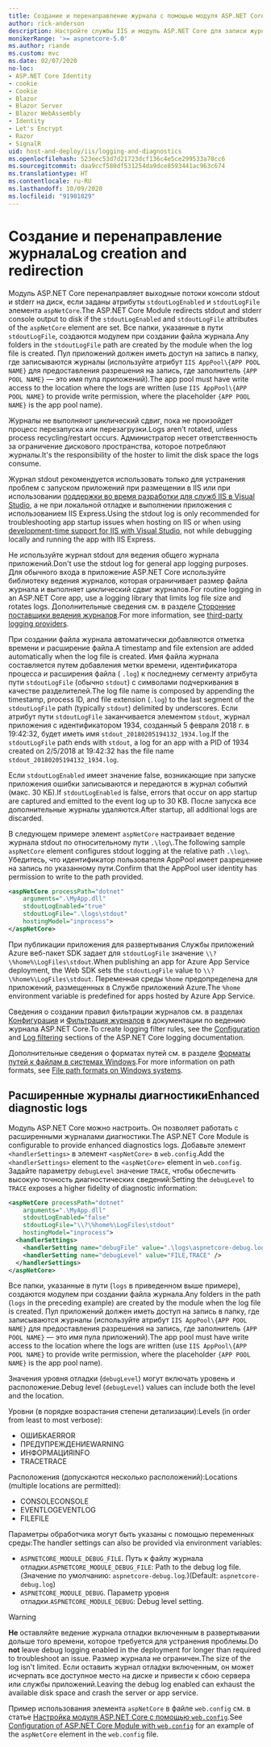 ```yaml
---
title: Создание и перенаправление журнала с помощью модуля ASP.NET Core
author: rick-anderson
description: Настройте службы IIS и модуль ASP.NET Core для записи журналов и диагностических данных.
monikerRange: '>= aspnetcore-5.0'
ms.author: riande
ms.custom: mvc
ms.date: 02/07/2020
no-loc:
- ASP.NET Core Identity
- cookie
- Cookie
- Blazor
- Blazor Server
- Blazor WebAssembly
- Identity
- Let's Encrypt
- Razor
- SignalR
uid: host-and-deploy/iis/logging-and-diagnostics
ms.openlocfilehash: 523eec53d7d21723dcf136c4e5ce299533a78cc6
ms.sourcegitcommit: daa9ccf580df531254da9dce8593441ac963c674
ms.translationtype: HT
ms.contentlocale: ru-RU
ms.lasthandoff: 10/09/2020
ms.locfileid: "91901029"
---
```

# <a name="log-creation-and-redirection"></a><span data-ttu-id="1e830-103">Создание и перенаправление журнала</span><span class="sxs-lookup"><span data-stu-id="1e830-103">Log creation and redirection</span></span>

<span data-ttu-id="1e830-104">Модуль ASP.NET Core перенаправляет выходные потоки консоли stdout и stderr на диск, если заданы атрибуты `stdoutLogEnabled` и `stdoutLogFile` элемента `aspNetCore`.</span><span class="sxs-lookup"><span data-stu-id="1e830-104">The ASP.NET Core Module redirects stdout and stderr console output to disk if the `stdoutLogEnabled` and `stdoutLogFile` attributes of the `aspNetCore` element are set.</span></span> <span data-ttu-id="1e830-105">Все папки, указанные в пути `stdoutLogFile`, создаются модулем при создании файла журнала.</span><span class="sxs-lookup"><span data-stu-id="1e830-105">Any folders in the `stdoutLogFile` path are created by the module when the log file is created.</span></span> <span data-ttu-id="1e830-106">Пул приложений должен иметь доступ на запись в папку, где записываются журналы (используйте атрибут `IIS AppPool\{APP POOL NAME}` для предоставления разрешения на запись, где заполнитель `{APP POOL NAME}` — это имя пула приложений).</span><span class="sxs-lookup"><span data-stu-id="1e830-106">The app pool must have write access to the location where the logs are written (use `IIS AppPool\{APP POOL NAME}` to provide write permission, where the placeholder `{APP POOL NAME}` is the app pool name).</span></span>

<span data-ttu-id="1e830-107">Журналы не выполняют циклический сдвиг, пока не произойдет процесс перезапуска или перезагрузки.</span><span class="sxs-lookup"><span data-stu-id="1e830-107">Logs aren't rotated, unless process recycling/restart occurs.</span></span> <span data-ttu-id="1e830-108">Администратор несет ответственность за ограничение дискового пространства, которое потребляют журналы.</span><span class="sxs-lookup"><span data-stu-id="1e830-108">It's the responsibility of the hoster to limit the disk space the logs consume.</span></span>

<span data-ttu-id="1e830-109">Журнал stdout рекомендуется использовать только для устранения проблем с запуском приложений при размещении в IIS или при использовании [поддержки во время разработки для служб IIS в Visual Studio](xref:host-and-deploy/iis/development-time-iis-support), а не при локальной отладке и выполнении приложения с использованием IIS Express.</span><span class="sxs-lookup"><span data-stu-id="1e830-109">Using the stdout log is only recommended for troubleshooting app startup issues when hosting on IIS or when using [development-time support for IIS with Visual Studio](xref:host-and-deploy/iis/development-time-iis-support), not while debugging locally and running the app with IIS Express.</span></span>

<span data-ttu-id="1e830-110">Не используйте журнал stdout для ведения общего журнала приложений.</span><span class="sxs-lookup"><span data-stu-id="1e830-110">Don't use the stdout log for general app logging purposes.</span></span> <span data-ttu-id="1e830-111">Для обычного входа в приложение ASP.NET Core используйте библиотеку ведения журналов, которая ограничивает размер файла журнала и выполняет циклический сдвиг журналов.</span><span class="sxs-lookup"><span data-stu-id="1e830-111">For routine logging in an ASP.NET Core app, use a logging library that limits log file size and rotates logs.</span></span> <span data-ttu-id="1e830-112">Дополнительные сведения см. в разделе [Сторонние поставщики ведения журналов](xref:fundamentals/logging/index#third-party-logging-providers).</span><span class="sxs-lookup"><span data-stu-id="1e830-112">For more information, see [third-party logging providers](xref:fundamentals/logging/index#third-party-logging-providers).</span></span>

<span data-ttu-id="1e830-113">При создании файла журнала автоматически добавляются отметка времени и расширение файла.</span><span class="sxs-lookup"><span data-stu-id="1e830-113">A timestamp and file extension are added automatically when the log file is created.</span></span> <span data-ttu-id="1e830-114">Имя файла журнала составляется путем добавления метки времени, идентификатора процесса и расширения файла ( `.log`) к последнему сегменту атрибута пути `stdoutLogFile` (обычно `stdout`) с символами подчеркивания в качестве разделителей.</span><span class="sxs-lookup"><span data-stu-id="1e830-114">The log file name is composed by appending the timestamp, process ID, and file extension (`.log`) to the last segment of the `stdoutLogFile` path (typically `stdout`) delimited by underscores.</span></span> <span data-ttu-id="1e830-115">Если атрибут пути `stdoutLogFile` заканчивается элементом `stdout`, журнал приложения с идентификатором 1934, созданный 5 февраля 2018 г. в 19:42:32, будет иметь имя `stdout_20180205194132_1934.log`.</span><span class="sxs-lookup"><span data-stu-id="1e830-115">If the `stdoutLogFile` path ends with `stdout`, a log for an app with a PID of 1934 created on 2/5/2018 at 19:42:32 has the file name `stdout_20180205194132_1934.log`.</span></span>

<span data-ttu-id="1e830-116">Если `stdoutLogEnabled` имеет значение false, возникающие при запуске приложения ошибки записываются и передаются в журнал событий (макс. 30 КБ).</span><span class="sxs-lookup"><span data-stu-id="1e830-116">If `stdoutLogEnabled` is false, errors that occur on app startup are captured and emitted to the event log up to 30 KB.</span></span> <span data-ttu-id="1e830-117">После запуска все дополнительные журналы удаляются.</span><span class="sxs-lookup"><span data-stu-id="1e830-117">After startup, all additional logs are discarded.</span></span>

<span data-ttu-id="1e830-118">В следующем примере элемент `aspNetCore` настраивает ведение журнала stdout по относительному пути `.\log\`.</span><span class="sxs-lookup"><span data-stu-id="1e830-118">The following sample `aspNetCore` element configures stdout logging at the relative path `.\log\`.</span></span> <span data-ttu-id="1e830-119">Убедитесь, что идентификатор пользователя AppPool имеет разрешение на запись по указанному пути.</span><span class="sxs-lookup"><span data-stu-id="1e830-119">Confirm that the AppPool user identity has permission to write to the path provided.</span></span>

```xml
<aspNetCore processPath="dotnet"
    arguments=".\MyApp.dll"
    stdoutLogEnabled="true"
    stdoutLogFile=".\logs\stdout"
    hostingModel="inprocess">
</aspNetCore>
```

<span data-ttu-id="1e830-120">При публикации приложения для развертывания Службы приложений Azure веб-пакет SDK задает для `stdoutLogFile` значение `\\?\%home%\LogFiles\stdout`.</span><span class="sxs-lookup"><span data-stu-id="1e830-120">When publishing an app for Azure App Service deployment, the Web SDK sets the `stdoutLogFile` value to `\\?\%home%\LogFiles\stdout`.</span></span> <span data-ttu-id="1e830-121">Переменная среды `%home` предопределена для приложений, размещенных в Службе приложений Azure.</span><span class="sxs-lookup"><span data-stu-id="1e830-121">The `%home` environment variable is predefined for apps hosted by Azure App Service.</span></span>

<span data-ttu-id="1e830-122">Сведения о создании правил фильтрации журналов см. в разделах [Конфигурация](xref:fundamentals/logging/index#log-filtering) и [Фильтрация журналов](xref:fundamentals/logging/index#log-filtering) в документации по ведению журнала ASP.NET Core.</span><span class="sxs-lookup"><span data-stu-id="1e830-122">To create logging filter rules, see the [Configuration](xref:fundamentals/logging/index#log-filtering) and [Log filtering](xref:fundamentals/logging/index#log-filtering) sections of the ASP.NET Core logging documentation.</span></span>

<span data-ttu-id="1e830-123">Дополнительные сведения о форматах путей см. в разделе [Форматы путей к файлам в системах Windows](/dotnet/standard/io/file-path-formats).</span><span class="sxs-lookup"><span data-stu-id="1e830-123">For more information on path formats, see [File path formats on Windows systems](/dotnet/standard/io/file-path-formats).</span></span>

## <a name="enhanced-diagnostic-logs"></a><span data-ttu-id="1e830-124">Расширенные журналы диагностики</span><span class="sxs-lookup"><span data-stu-id="1e830-124">Enhanced diagnostic logs</span></span>

<span data-ttu-id="1e830-125">Модуль ASP.NET Core можно настроить. Он позволяет работать с расширенными журналами диагностики.</span><span class="sxs-lookup"><span data-stu-id="1e830-125">The ASP.NET Core Module is configurable to provide enhanced diagnostics logs.</span></span> <span data-ttu-id="1e830-126">Добавьте элемент `<handlerSettings>` в элемент `<aspNetCore>` в `web.config`.</span><span class="sxs-lookup"><span data-stu-id="1e830-126">Add the `<handlerSettings>` element to the `<aspNetCore>` element in `web.config`.</span></span> <span data-ttu-id="1e830-127">Задайте параметру `debugLevel` значение `TRACE`, чтобы обеспечить высокую точность диагностических сведений:</span><span class="sxs-lookup"><span data-stu-id="1e830-127">Setting the `debugLevel` to `TRACE` exposes a higher fidelity of diagnostic information:</span></span>

```xml
<aspNetCore processPath="dotnet"
    arguments=".\MyApp.dll"
    stdoutLogEnabled="false"
    stdoutLogFile="\\?\%home%\LogFiles\stdout"
    hostingModel="inprocess">
  <handlerSettings>
    <handlerSetting name="debugFile" value=".\logs\aspnetcore-debug.log" />
    <handlerSetting name="debugLevel" value="FILE,TRACE" />
  </handlerSettings>
</aspNetCore>
```

<span data-ttu-id="1e830-128">Все папки, указанные в пути (`logs` в приведенном выше примере), создаются модулем при создании файла журнала.</span><span class="sxs-lookup"><span data-stu-id="1e830-128">Any folders in the path (`logs` in the preceding example) are created by the module when the log file is created.</span></span> <span data-ttu-id="1e830-129">Пул приложений должен иметь доступ на запись в папку, где записываются журналы (используйте атрибут `IIS AppPool\{APP POOL NAME}` для предоставления разрешения на запись, где заполнитель `{APP POOL NAME}` — это имя пула приложений).</span><span class="sxs-lookup"><span data-stu-id="1e830-129">The app pool must have write access to the location where the logs are written (use `IIS AppPool\{APP POOL NAME}` to provide write permission, where the placeholder `{APP POOL NAME}` is the app pool name).</span></span>

<span data-ttu-id="1e830-130">Значения уровня отладки (`debugLevel`) могут включать уровень и расположение.</span><span class="sxs-lookup"><span data-stu-id="1e830-130">Debug level (`debugLevel`) values can include both the level and the location.</span></span>

<span data-ttu-id="1e830-131">Уровни (в порядке возрастания степени детализации):</span><span class="sxs-lookup"><span data-stu-id="1e830-131">Levels (in order from least to most verbose):</span></span>

* <span data-ttu-id="1e830-132">ОШИБКА</span><span class="sxs-lookup"><span data-stu-id="1e830-132">ERROR</span></span>
* <span data-ttu-id="1e830-133">ПРЕДУПРЕЖДЕНИЕ</span><span class="sxs-lookup"><span data-stu-id="1e830-133">WARNING</span></span>
* <span data-ttu-id="1e830-134">ИНФОРМАЦИЯ</span><span class="sxs-lookup"><span data-stu-id="1e830-134">INFO</span></span>
* <span data-ttu-id="1e830-135">TRACE</span><span class="sxs-lookup"><span data-stu-id="1e830-135">TRACE</span></span>

<span data-ttu-id="1e830-136">Расположения (допускаются несколько расположений):</span><span class="sxs-lookup"><span data-stu-id="1e830-136">Locations (multiple locations are permitted):</span></span>

* <span data-ttu-id="1e830-137">CONSOLE</span><span class="sxs-lookup"><span data-stu-id="1e830-137">CONSOLE</span></span>
* <span data-ttu-id="1e830-138">EVENTLOG</span><span class="sxs-lookup"><span data-stu-id="1e830-138">EVENTLOG</span></span>
* <span data-ttu-id="1e830-139">FILE</span><span class="sxs-lookup"><span data-stu-id="1e830-139">FILE</span></span>

<span data-ttu-id="1e830-140">Параметры обработчика могут быть указаны с помощью переменных среды:</span><span class="sxs-lookup"><span data-stu-id="1e830-140">The handler settings can also be provided via environment variables:</span></span>

* <span data-ttu-id="1e830-141">`ASPNETCORE_MODULE_DEBUG_FILE`. Путь к файлу журнала отладки.</span><span class="sxs-lookup"><span data-stu-id="1e830-141">`ASPNETCORE_MODULE_DEBUG_FILE`: Path to the debug log file.</span></span> <span data-ttu-id="1e830-142">(Значение по умолчанию: `aspnetcore-debug.log`.)</span><span class="sxs-lookup"><span data-stu-id="1e830-142">(Default: `aspnetcore-debug.log`)</span></span>
* <span data-ttu-id="1e830-143">`ASPNETCORE_MODULE_DEBUG`. Параметр уровня отладки.</span><span class="sxs-lookup"><span data-stu-id="1e830-143">`ASPNETCORE_MODULE_DEBUG`: Debug level setting.</span></span>

> [!WARNING]
> <span data-ttu-id="1e830-144">**Не** оставляйте ведение журнала отладки включенным в развертывании дольше того времени, которое требуется для устранения проблемы.</span><span class="sxs-lookup"><span data-stu-id="1e830-144">Do **not** leave debug logging enabled in the deployment for longer than required to troubleshoot an issue.</span></span> <span data-ttu-id="1e830-145">Размер журнала не ограничен.</span><span class="sxs-lookup"><span data-stu-id="1e830-145">The size of the log isn't limited.</span></span> <span data-ttu-id="1e830-146">Если оставить журнал отладки включенным, он может исчерпать все доступное место на диске и привести к сбою сервера или службы приложений.</span><span class="sxs-lookup"><span data-stu-id="1e830-146">Leaving the debug log enabled can exhaust the available disk space and crash the server or app service.</span></span>

<span data-ttu-id="1e830-147">Пример использования элемента `aspNetCore` в файле `web.config` см. в статье [Настройка модуля ASP.NET Core с помощью `web.config`](xref:host-and-deploy/iis/web-config#configuration-of-aspnet-core-module-with-webconfig).</span><span class="sxs-lookup"><span data-stu-id="1e830-147">See [Configuration of ASP.NET Core Module with `web.config`](xref:host-and-deploy/iis/web-config#configuration-of-aspnet-core-module-with-webconfig) for an example of the `aspNetCore` element in the `web.config` file.</span></span>
